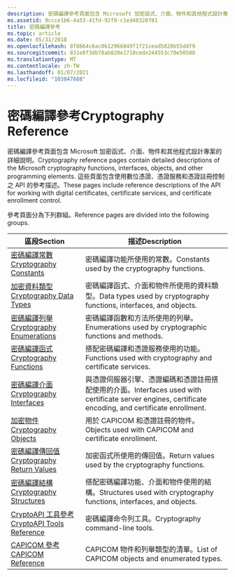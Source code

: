 ```yaml
---
description: 密碼編譯參考頁面包含 Microsoft 加密函式、介面、物件和其他程式設計專案的詳細說明。
ms.assetid: 9ccce1b6-4a53-41fd-92f0-c1ed48320781
title: 密碼編譯參考
ms.topic: article
ms.date: 05/31/2018
ms.openlocfilehash: 8f8664c6ac0b12966849f1f21cead5820b55ddf9
ms.sourcegitcommit: 831e8f3db78ab820e1710cede244553c70e50500
ms.translationtype: MT
ms.contentlocale: zh-TW
ms.lasthandoff: 01/07/2021
ms.locfileid: "103847888"
---
```

# <a name="cryptography-reference"></a><span data-ttu-id="d0022-103">密碼編譯參考</span><span class="sxs-lookup"><span data-stu-id="d0022-103">Cryptography Reference</span></span>

<span data-ttu-id="d0022-104">密碼編譯參考頁面包含 Microsoft 加密函式、介面、物件和其他程式設計專案的詳細說明。</span><span class="sxs-lookup"><span data-stu-id="d0022-104">Cryptography reference pages contain detailed descriptions of the Microsoft cryptography functions, interfaces, objects, and other programming elements.</span></span> <span data-ttu-id="d0022-105">這些頁面包含使用數位憑證、憑證服務和憑證註冊控制之 API 的參考描述。</span><span class="sxs-lookup"><span data-stu-id="d0022-105">These pages include reference descriptions of the API for working with digital certificates, certificate services, and certificate enrollment control.</span></span>

<span data-ttu-id="d0022-106">參考頁面分為下列群組。</span><span class="sxs-lookup"><span data-stu-id="d0022-106">Reference pages are divided into the following groups.</span></span> 

| <span data-ttu-id="d0022-107">區段</span><span class="sxs-lookup"><span data-stu-id="d0022-107">Section</span></span>                                                      | <span data-ttu-id="d0022-108">描述</span><span class="sxs-lookup"><span data-stu-id="d0022-108">Description</span></span>                                                                                        |
|--------------------------------------------------------------|----------------------------------------------------------------------------------------------------|
| [<span data-ttu-id="d0022-109">密碼編譯常數</span><span class="sxs-lookup"><span data-stu-id="d0022-109">Cryptography Constants</span></span>](cryptography-constants.md)         | <span data-ttu-id="d0022-110">密碼編譯功能所使用的常數。</span><span class="sxs-lookup"><span data-stu-id="d0022-110">Constants used by the cryptography functions.</span></span>                                                      |
| [<span data-ttu-id="d0022-111">加密資料類型</span><span class="sxs-lookup"><span data-stu-id="d0022-111">Cryptography Data Types</span></span>](cryptography-data-types.md)       | <span data-ttu-id="d0022-112">密碼編譯函式、介面和物件所使用的資料類型。</span><span class="sxs-lookup"><span data-stu-id="d0022-112">Data types used by cryptography functions, interfaces, and objects.</span></span>                                |
| [<span data-ttu-id="d0022-113">密碼編譯列舉</span><span class="sxs-lookup"><span data-stu-id="d0022-113">Cryptography Enumerations</span></span>](cryptography-enumerations.md)   | <span data-ttu-id="d0022-114">密碼編譯函數和方法所使用的列舉。</span><span class="sxs-lookup"><span data-stu-id="d0022-114">Enumerations used by cryptographic functions and methods.</span></span>                                          |
| [<span data-ttu-id="d0022-115">密碼編譯函式</span><span class="sxs-lookup"><span data-stu-id="d0022-115">Cryptography Functions</span></span>](cryptography-functions.md)         | <span data-ttu-id="d0022-116">搭配密碼編譯和憑證服務使用的功能。</span><span class="sxs-lookup"><span data-stu-id="d0022-116">Functions used with cryptography and certificate services.</span></span>                                         |
| [<span data-ttu-id="d0022-117">密碼編譯介面</span><span class="sxs-lookup"><span data-stu-id="d0022-117">Cryptography Interfaces</span></span>](cryptography-interfaces.md)       | <span data-ttu-id="d0022-118">與憑證伺服器引擎、憑證編碼和憑證註冊搭配使用的介面。</span><span class="sxs-lookup"><span data-stu-id="d0022-118">Interfaces used with certificate server engines, certificate encoding, and certificate enrollment.</span></span> |
| [<span data-ttu-id="d0022-119">加密物件</span><span class="sxs-lookup"><span data-stu-id="d0022-119">Cryptography Objects</span></span>](cryptography-objects.md)             | <span data-ttu-id="d0022-120">用於 CAPICOM 和憑證註冊的物件。</span><span class="sxs-lookup"><span data-stu-id="d0022-120">Objects used with CAPICOM and certificate enrollment.</span></span>                                              |
| [<span data-ttu-id="d0022-121">密碼編譯傳回值</span><span class="sxs-lookup"><span data-stu-id="d0022-121">Cryptography Return Values</span></span>](cryptography-return-values.md) | <span data-ttu-id="d0022-122">加密函式所使用的傳回值。</span><span class="sxs-lookup"><span data-stu-id="d0022-122">Return values used by the cryptography functions.</span></span>                                                  |
| [<span data-ttu-id="d0022-123">密碼編譯結構</span><span class="sxs-lookup"><span data-stu-id="d0022-123">Cryptography Structures</span></span>](cryptography-structures.md)       | <span data-ttu-id="d0022-124">搭配密碼編譯功能、介面和物件使用的結構。</span><span class="sxs-lookup"><span data-stu-id="d0022-124">Structures used with cryptography functions, interfaces, and objects.</span></span>                              |
| [<span data-ttu-id="d0022-125">CryptoAPI 工具參考</span><span class="sxs-lookup"><span data-stu-id="d0022-125">CryptoAPI Tools Reference</span></span>](cryptoapi-tools-reference.md)   | <span data-ttu-id="d0022-126">密碼編譯命令列工具。</span><span class="sxs-lookup"><span data-stu-id="d0022-126">Cryptography command-line tools.</span></span>                                                                   |
| [<span data-ttu-id="d0022-127">CAPICOM 參考</span><span class="sxs-lookup"><span data-stu-id="d0022-127">CAPICOM Reference</span></span>](capicom-reference.md)                   | <span data-ttu-id="d0022-128">CAPICOM 物件和列舉類型的清單。</span><span class="sxs-lookup"><span data-stu-id="d0022-128">List of CAPICOM objects and enumerated types.</span></span>                                                      |



 

 

 



